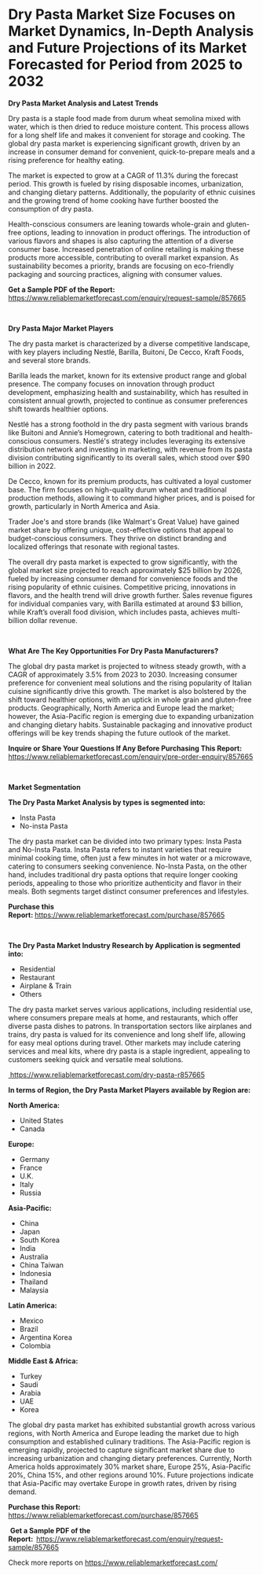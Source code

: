 <p><h1>Dry Pasta Market Size Focuses on Market Dynamics, In-Depth Analysis and Future Projections of its Market Forecasted for Period from 2025 to 2032</h1></p><p><strong>Dry Pasta Market Analysis and Latest Trends</strong></p>
<p><p>Dry pasta is a staple food made from durum wheat semolina mixed with water, which is then dried to reduce moisture content. This process allows for a long shelf life and makes it convenient for storage and cooking. The global dry pasta market is experiencing significant growth, driven by an increase in consumer demand for convenient, quick-to-prepare meals and a rising preference for healthy eating. </p><p>The market is expected to grow at a CAGR of 11.3% during the forecast period. This growth is fueled by rising disposable incomes, urbanization, and changing dietary patterns. Additionally, the popularity of ethnic cuisines and the growing trend of home cooking have further boosted the consumption of dry pasta. </p><p>Health-conscious consumers are leaning towards whole-grain and gluten-free options, leading to innovation in product offerings. The introduction of various flavors and shapes is also capturing the attention of a diverse consumer base. Increased penetration of online retailing is making these products more accessible, contributing to overall market expansion. As sustainability becomes a priority, brands are focusing on eco-friendly packaging and sourcing practices, aligning with consumer values.</p></p>
<p><strong>Get a Sample PDF of the Report:&nbsp;</strong> <a href="https://www.reliablemarketforecast.com/enquiry/request-sample/857665?utm_campaign=1875&utm_medium=2&utm_source=Github&utm_content=ia&utm_term=14022025&utm_id=dry-pasta">https://www.reliablemarketforecast.com/enquiry/request-sample/857665</a></p>
<p>&nbsp;</p>
<p><strong>Dry Pasta Major Market Players</strong></p>
<p><p>The dry pasta market is characterized by a diverse competitive landscape, with key players including Nestlé, Barilla, Buitoni, De Cecco, Kraft Foods, and several store brands. </p><p>Barilla leads the market, known for its extensive product range and global presence. The company focuses on innovation through product development, emphasizing health and sustainability, which has resulted in consistent annual growth, projected to continue as consumer preferences shift towards healthier options. </p><p>Nestlé has a strong foothold in the dry pasta segment with various brands like Buitoni and Annie’s Homegrown, catering to both traditional and health-conscious consumers. Nestlé's strategy includes leveraging its extensive distribution network and investing in marketing, with revenue from its pasta division contributing significantly to its overall sales, which stood over $90 billion in 2022.</p><p>De Cecco, known for its premium products, has cultivated a loyal customer base. The firm focuses on high-quality durum wheat and traditional production methods, allowing it to command higher prices, and is poised for growth, particularly in North America and Asia.</p><p>Trader Joe's and store brands (like Walmart's Great Value) have gained market share by offering unique, cost-effective options that appeal to budget-conscious consumers. They thrive on distinct branding and localized offerings that resonate with regional tastes.</p><p>The overall dry pasta market is expected to grow significantly, with the global market size projected to reach approximately $25 billion by 2026, fueled by increasing consumer demand for convenience foods and the rising popularity of ethnic cuisines. Competitive pricing, innovations in flavors, and the health trend will drive growth further. Sales revenue figures for individual companies vary, with Barilla estimated at around $3 billion, while Kraft’s overall food division, which includes pasta, achieves multi-billion dollar revenue.</p></p>
<p>&nbsp;</p>
<p><strong>What Are The Key Opportunities For Dry Pasta Manufacturers?</strong></p>
<p><p>The global dry pasta market is projected to witness steady growth, with a CAGR of approximately 3.5% from 2023 to 2030. Increasing consumer preference for convenient meal solutions and the rising popularity of Italian cuisine significantly drive this growth. The market is also bolstered by the shift toward healthier options, with an uptick in whole grain and gluten-free products. Geographically, North America and Europe lead the market; however, the Asia-Pacific region is emerging due to expanding urbanization and changing dietary habits. Sustainable packaging and innovative product offerings will be key trends shaping the future outlook of the market.</p></p>
<p><strong>Inquire or Share Your Questions If Any Before Purchasing This Report:</strong> <a href="https://www.reliablemarketforecast.com/enquiry/pre-order-enquiry/857665?utm_campaign=1875&utm_medium=2&utm_source=Github&utm_content=ia&utm_term=14022025&utm_id=dry-pasta">https://www.reliablemarketforecast.com/enquiry/pre-order-enquiry/857665</a></p>
<p>&nbsp;</p>
<p><strong>Market Segmentation</strong></p>
<p><strong>The Dry Pasta Market Analysis by types is segmented into:</strong></p>
<p><ul><li>Insta Pasta</li><li>No-insta Pasta</li></ul></p>
<p><p>The dry pasta market can be divided into two primary types: Insta Pasta and No-Insta Pasta. Insta Pasta refers to instant varieties that require minimal cooking time, often just a few minutes in hot water or a microwave, catering to consumers seeking convenience. No-Insta Pasta, on the other hand, includes traditional dry pasta options that require longer cooking periods, appealing to those who prioritize authenticity and flavor in their meals. Both segments target distinct consumer preferences and lifestyles.</p></p>
<p><strong>Purchase this Report:&nbsp;</strong><a href="https://www.reliablemarketforecast.com/purchase/857665?utm_campaign=1875&utm_medium=2&utm_source=Github&utm_content=ia&utm_term=14022025&utm_id=dry-pasta">https://www.reliablemarketforecast.com/purchase/857665</a></p>
<p>&nbsp;</p>
<p><strong>The Dry Pasta Market Industry Research by Application is segmented into:</strong></p>
<p><ul><li>Residential</li><li>Restaurant</li><li>Airplane & Train</li><li>Others</li></ul></p>
<p><p>The dry pasta market serves various applications, including residential use, where consumers prepare meals at home, and restaurants, which offer diverse pasta dishes to patrons. In transportation sectors like airplanes and trains, dry pasta is valued for its convenience and long shelf life, allowing for easy meal options during travel. Other markets may include catering services and meal kits, where dry pasta is a staple ingredient, appealing to customers seeking quick and versatile meal solutions.</p></p>
<p><a href="https://www.reliablemarketforecast.com/dry-pasta-r857665?utm_campaign=1875&utm_medium=2&utm_source=Github&utm_content=ia&utm_term=14022025&utm_id=dry-pasta">&nbsp;https://www.reliablemarketforecast.com/dry-pasta-r857665</a></p>
<p><strong>In terms of Region, the Dry Pasta Market Players available by Region are:</strong></p>
<p>
    <p> <strong> North America: </strong>
        <ul>
            <li>United States</li>
            <li>Canada</li>
        </ul>
        </p> 
    <p> <strong> Europe: </strong>
        <ul>
            <li>Germany</li>
            <li>France</li>
            <li>U.K.</li>
            <li>Italy</li>
            <li>Russia</li>
        </ul>
        </p> 
    <p> <strong> Asia-Pacific: </strong>
        <ul>
            <li>China</li>
            <li>Japan</li>
            <li>South Korea</li>
            <li>India</li>
            <li>Australia</li>
            <li>China Taiwan</li>
            <li>Indonesia</li>
            <li>Thailand</li>
            <li>Malaysia</li>
        </ul>
        </p> 
    <p> <strong> Latin America: </strong>
        <ul>
            <li>Mexico</li>
            <li>Brazil</li>
            <li>Argentina Korea</li>
            <li>Colombia</li>
        </ul>
        </p> 
    <p> <strong> Middle East & Africa: </strong>
        <ul>
            <li>Turkey</li>
            <li>Saudi</li>
            <li>Arabia</li>
            <li>UAE</li>
            <li>Korea</li>
        </ul>
    </p>
    </p>
<p><p>The global dry pasta market has exhibited substantial growth across various regions, with North America and Europe leading the market due to high consumption and established culinary traditions. The Asia-Pacific region is emerging rapidly, projected to capture significant market share due to increasing urbanization and changing dietary preferences. Currently, North America holds approximately 30% market share, Europe 25%, Asia-Pacific 20%, China 15%, and other regions around 10%. Future projections indicate that Asia-Pacific may overtake Europe in growth rates, driven by rising demand.</p></p>
<p><strong>Purchase this Report: </strong><a href="https://www.reliablemarketforecast.com/purchase/857665?utm_campaign=1875&utm_medium=2&utm_source=Github&utm_content=ia&utm_term=14022025&utm_id=dry-pasta">https://www.reliablemarketforecast.com/purchase/857665</a></p>
<p>&nbsp;<strong>Get a Sample PDF of the Report:&nbsp;&nbsp;</strong><a href="https://www.reliablemarketforecast.com/enquiry/request-sample/857665?utm_campaign=1875&utm_medium=2&utm_source=Github&utm_content=ia&utm_term=14022025&utm_id=dry-pasta">https://www.reliablemarketforecast.com/enquiry/request-sample/857665</a></p>
<p><strong></strong></p>
<p>Check more reports on <a href="https://www.reliablemarketforecast.com/?utm_campaign=1875&utm_medium=2&utm_source=Github&utm_content=ia&utm_term=14022025&utm_id=dry-pasta">https://www.reliablemarketforecast.com/</a></p>